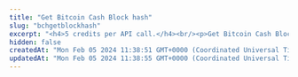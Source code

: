 ```yaml
---
title: "Get Bitcoin Cash Block hash"
slug: "bchgetblockhash"
excerpt: "<h4>5 credits per API call.</h4><br/><p>Get Bitcoin Cash Block hash. Returns hash of the block to get the block detail.</p>"
hidden: false
createdAt: "Mon Feb 05 2024 11:38:51 GMT+0000 (Coordinated Universal Time)"
updatedAt: "Mon Feb 05 2024 11:38:55 GMT+0000 (Coordinated Universal Time)"
---
```

